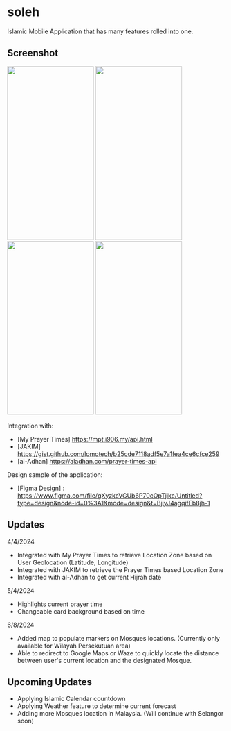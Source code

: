 # soleh
Islamic Mobile Application that has many features rolled into one.

## Screenshot
<img src="https://github.com/user-attachments/assets/6d727e70-0cac-4439-812e-d1934a487792" width="200" height="400" />
<img src="https://github.com/user-attachments/assets/becef4e3-8349-4a18-a26f-37ebdf701bc7" width="200" height="400" />
<img src="https://github.com/user-attachments/assets/0c7ff740-98da-45bf-b351-e60bf05753c1" width="200" height="400" />
<img src="https://github.com/user-attachments/assets/331fd5b0-fda4-4ecb-9603-588cc63b24d9" width="200" height="400" />

Integration with:
- [My Prayer Times] https://mpt.i906.my/api.html
- [JAKIM] https://gist.github.com/lomotech/b25cde7118adf5e7a1fea4ce6cfce259
- [al-Adhan] https://aladhan.com/prayer-times-api

Design sample of the application:

- [Figma Design] : https://www.figma.com/file/gXyzkcVGUb6P70cOpTjikc/Untitled?type=design&node-id=0%3A1&mode=design&t=BjiyJ4agqifFb8jh-1

## Updates

4/4/2024
- Integrated with My Prayer Times to retrieve Location Zone based on User Geolocation (Latitude, Longitude)
- Integrated with JAKIM to retrieve the Prayer Times based Location Zone
- Integrated with al-Adhan to get current Hijrah date

5/4/2024
- Highlights current prayer time
- Changeable card background based on time

6/8/2024
- Added map to populate markers on Mosques locations. (Currently only available for Wilayah Persekutuan area)
- Able to redirect to Google Maps or Waze to quickly locate the distance between user's current location and the designated Mosque.

## Upcoming Updates
- Applying Islamic Calendar countdown
- Applying Weather feature to determine current forecast
- Adding more Mosques location in Malaysia. (Will continue with Selangor soon)

